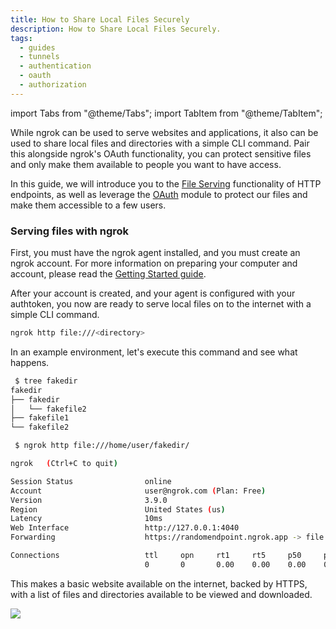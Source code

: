 ```yaml
---
title: How to Share Local Files Securely
description: How to Share Local Files Securely.
tags:
  - guides
  - tunnels
  - authentication
  - oauth
  - authorization
---
```


<!-- prettier-ignore -->
<!-- Imports -->

import Tabs from "@theme/Tabs";
import TabItem from "@theme/TabItem";

<!-- Guide -->

While ngrok can be used to serve websites and applications, it also can be used to share local files and directories with a simple CLI command. Pair this alongside ngrok's OAuth functionality, you can protect sensitive files and only make them available to people you want to have access.

In this guide, we will introduce you to the [File Serving](/http/#file-serving) functionality of HTTP endpoints, as well as leverage the [OAuth](/http/oauth/) module to protect our files and make them accessible to a few users.

### Serving files with ngrok

First, you must have the ngrok agent installed, and you must create an ngrok account. For more information on preparing your computer and account, please read the [Getting Started guide](/getting-started/).

After your account is created, and your agent is configured with your authtoken, you now are ready to serve local files on to the internet with a simple CLI command.

```bash
ngrok http file:///<directory>
```

In an example environment, let's execute this command and see what happens.

```bash
 $ tree fakedir
fakedir
├── fakedir
│   └── fakefile2
├── fakefile1
└── fakefile2

 $ ngrok http file:///home/user/fakedir/

ngrok   (Ctrl+C to quit)

Session Status                online
Account                       user@ngrok.com (Plan: Free)
Version                       3.9.0
Region                        United States (us)
Latency                       10ms 
Web Interface                 http://127.0.0.1:4040
Forwarding                    https://randomendpoint.ngrok.app -> file:///home/user/fakedir/

Connections                   ttl     opn     rt1     rt5     p50     p90
                              0       0       0.00    0.00    0.00    0.00

```

This makes a basic website available on the internet, backed by HTTPS, with a list of files and directories available to be viewed and downloaded.

![](/img/howto/share-local-files/img1.png)